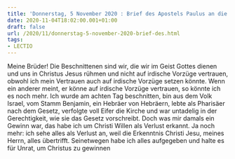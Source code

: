 ```yaml
---
title: 'Donnerstag, 5 November 2020 : Brief des Apostels Paulus an die Philipper 3,3-8a.'
date: 2020-11-04T18:02:00.001+01:00
draft: false
url: /2020/11/donnerstag-5-november-2020-brief-des.html
tags: 
- LECTIO
---
```


Meine Brüder! Die Beschnittenen sind wir, die wir im Geist Gottes dienen und uns in Christus Jesus rühmen und nicht auf irdische Vorzüge vertrauen, obwohl ich mein Vertrauen auch auf irdische Vorzüge setzen könnte. Wenn ein anderer meint, er könne auf irdische Vorzüge vertrauen, so könnte ich es noch mehr. Ich wurde am achten Tag beschnitten, bin aus dem Volk Israel, vom Stamm Benjamin, ein Hebräer von Hebräern, lebte als Pharisäer nach dem Gesetz, verfolgte voll Eifer die Kirche und war untadelig in der Gerechtigkeit, wie sie das Gesetz vorschreibt. Doch was mir damals ein Gewinn war, das habe ich um Christi Willen als Verlust erkannt. Ja noch mehr: ich sehe alles als Verlust an, weil die Erkenntnis Christi Jesu, meines Herrn, alles übertrifft. Seinetwegen habe ich alles aufgegeben und halte es für Unrat, um Christus zu gewinnen